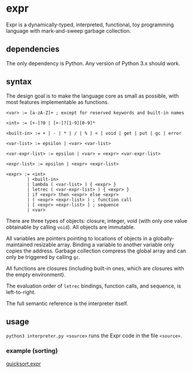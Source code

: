 # expr
Expr is a dynamically-typed, interpreted, functional, toy programming language with mark-and-sweep garbage collection.

## dependencies

The only dependency is Python. Any version of Python 3.x should work.

## syntax

The design goal is to make the language core as small as possible, with most features implementable as functions.

```
<var> := [a-zA-Z]+ ; except for reserved keywords and built-in names

<int> := [+-]?0 | [+-]?[1-9][0-9]*

<built-in> := + | - | * | / | % | < | void | get | put | gc | error

<var-list> := epsilon | <var> <var-list>

<var-expr-list> := epsilon | <var> = <expr> <var-expr-list>

<expr-list> := epsilon | <expr> <expr-list>

<expr> := <int>
        | <built-in>
        | lambda ( <var-list> ) { <expr> }
        | letrec ( <var-expr-list> ) { <expr> }
        | if <expr> then <expr> else <expr>
        | ( <expr> <expr-list> ) ; function call
        | [ <expr> <expr-list> ] ; sequence
        | <var>
```

There are three types of objects: closure, integer, void (with only one value obtainable by calling `void`). All objects are immutable.

All variables are pointers pointing to locations of objects in a globally-maintained resizable array. Binding a variable to another variable only copies the address. Garbage collection compress the global array and can only be triggered by calling `gc`.

All functions are closures (including built-in ones, which are closures with the empty environment).

The evaluation order of `letrec` bindings, function calls, and sequence, is left-to-right.

The full semantic reference is the interpreter itself.

## usage

`python3 interpreter.py <source>` runs the Expr code in the file `<source>`.

### example (sorting)

[quicksort.expr](quicksort.expr)
